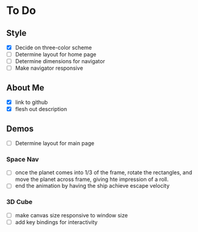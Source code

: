 # To Do

## Style

- [x] Decide on three-color scheme
- [ ] Determine layout for home page
- [ ] Determine dimensions for navigator
- [ ] Make navigator responsive

## About Me

- [x] link to github
- [x] flesh out description

## Demos

- [ ] Determine layout for main page

### Space Nav

- [ ] once the planet comes into 1/3 of the frame, rotate the rectangles, and move the planet across frame, giving hte impression of a roll.
- [ ] end the animation by having the ship achieve escape velocity

### 3D Cube

- [ ] make canvas size responsive to window size
- [ ] add key bindings for interactivity